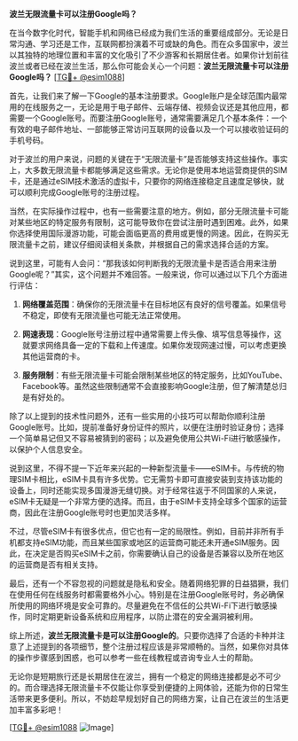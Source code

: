 **波兰无限流量卡可以注册Google吗？**

在当今数字化时代，智能手机和网络已经成为我们生活的重要组成部分。无论是日常沟通、学习还是工作，互联网都扮演着不可或缺的角色。而在众多国家中，波兰以其独特的地理位置和丰富的文化吸引了不少游客和长期居住者。如果你计划前往波兰或者已经在波兰生活，那么你可能会关心一个问题：**波兰无限流量卡可以注册Google吗？** [[TG💪+ @esim1088](https://t.me/s/esim1088)]

首先，让我们来了解一下Google的基本注册要求。Google账户是全球范围内最常用的在线服务之一，无论是用于电子邮件、云端存储、视频会议还是其他应用，都需要一个Google账号。而要注册Google账号，通常需要满足几个基本条件：一个有效的电子邮件地址、一部能够正常访问互联网的设备以及一个可以接收验证码的手机号码。

对于波兰的用户来说，问题的关键在于“无限流量卡”是否能够支持这些操作。事实上，大多数无限流量卡都能够满足这些需求。无论你是使用本地运营商提供的SIM卡，还是通过eSIM技术激活的虚拟卡，只要你的网络连接稳定且速度足够快，就可以顺利完成Google账号的注册过程。

当然，在实际操作过程中，也有一些需要注意的地方。例如，部分无限流量卡可能对某些地区的特定服务有限制，这可能导致你在尝试注册时遇到困难。此外，如果你选择使用国际漫游功能，可能会面临更高的费用或更慢的网速。因此，在购买无限流量卡之前，建议仔细阅读相关条款，并根据自己的需求选择合适的方案。

说到这里，可能有人会问：“那我该如何判断我的无限流量卡是否适合用来注册Google呢？”其实，这个问题并不难回答。一般来说，你可以通过以下几个方面进行评估：

1. **网络覆盖范围**：确保你的无限流量卡在目标地区有良好的信号覆盖。如果信号不稳定，即使有无限流量也可能无法正常使用。
   
2. **网速表现**：Google账号注册过程中通常需要上传头像、填写信息等操作，这就要求网络具备一定的下载和上传速度。如果你发现网速过慢，可以考虑更换其他运营商的卡。

3. **服务限制**：有些无限流量卡可能会限制某些地区的特定服务，比如YouTube、Facebook等。虽然这些限制通常不会直接影响Google注册，但了解清楚总归是有好处的。

除了以上提到的技术性问题外，还有一些实用的小技巧可以帮助你顺利注册Google账号。比如，提前准备好身份证件的照片，以便在注册时验证身份；选择一个简单易记但又不容易被猜到的密码；以及避免使用公共Wi-Fi进行敏感操作，以保护个人信息安全。

说到这里，不得不提一下近年来兴起的一种新型流量卡——eSIM卡。与传统的物理SIM卡相比，eSIM卡具有许多优势。它无需剪卡即可直接安装到支持该功能的设备上，同时还能实现多国漫游无缝切换。对于经常往返于不同国家的人来说，eSIM卡无疑是一个非常方便的选择。而且，由于eSIM卡支持全球多个国家的运营商，因此在注册Google账号时也更加灵活多样。

不过，尽管eSIM卡有很多优点，但它也有一定的局限性。例如，目前并非所有手机都支持eSIM功能，而且某些国家或地区的运营商可能还未开通eSIM服务。因此，在决定是否购买eSIM卡之前，你需要确认自己的设备是否兼容以及所在地区的运营商是否有相关支持。

最后，还有一个不容忽视的问题就是隐私和安全。随着网络犯罪的日益猖獗，我们在使用任何在线服务时都需要格外小心。特别是在注册Google账号时，务必确保所使用的网络环境是安全可靠的。尽量避免在不信任的公共Wi-Fi下进行敏感操作，同时定期更新设备系统和应用程序，以防止潜在的安全漏洞被利用。

综上所述，**波兰无限流量卡是可以注册Google的**。只要你选择了合适的卡种并注意了上述提到的各项细节，整个注册过程应该是非常顺畅的。当然，如果你对具体的操作步骤感到困惑，也可以参考一些在线教程或咨询专业人士的帮助。

无论你是短期旅行还是长期居住在波兰，拥有一个稳定的网络连接都是必不可少的。而合理选择无限流量卡不仅能让你享受到便捷的上网体验，还能为你的日常生活带来更多便利。所以，不妨趁早规划好自己的网络方案，让自己在波兰的生活更加丰富多彩吧！

[[TG💪+ @esim1088](https://t.me/s/esim1088) ![Image](https://i.postimg.cc/4NQfJmqS/Snipaste-2025-05-13-00-14-12.png)]